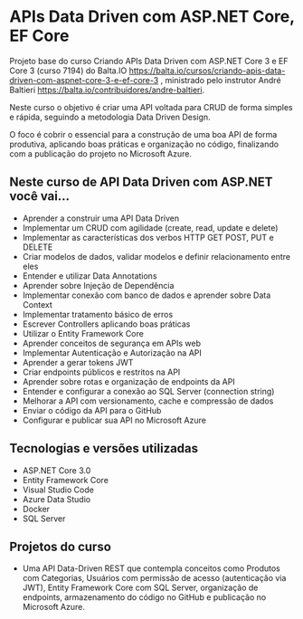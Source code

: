 # APIs Data Driven com ASP.NET Core, EF Core
Projeto base do curso Criando APIs Data Driven com ASP.NET Core 3 e EF Core 3 (curso 7194) do Balta.IO https://balta.io/cursos/criando-apis-data-driven-com-aspnet-core-3-e-ef-core-3 , ministrado pelo instrutor André Baltieri https://balta.io/contribuidores/andre-baltieri.


Neste curso o objetivo é criar uma API voltada para CRUD de forma simples e rápida, seguindo a metodologia Data Driven Design. 

O foco é cobrir o essencial para a construção de uma boa API de forma produtiva, aplicando boas práticas e organização no código, finalizando com a publicação do projeto no Microsoft Azure.

## Neste curso de API Data Driven com ASP.NET você vai...

*   Aprender a construir uma API Data Driven
*   Implementar um CRUD com agilidade (create, read, update e delete)
*   Implementar as características dos verbos HTTP GET POST, PUT e DELETE
*   Criar modelos de dados, validar modelos e definir relacionamento entre eles
*   Entender e utilizar Data Annotations
*   Aprender sobre Injeção de Dependência
*   Implementar conexão com banco de dados e aprender sobre Data Context
*   Implementar tratamento básico de erros 
*   Escrever Controllers aplicando boas práticas
*   Utilizar o Entity Framework Core
*   Aprender conceitos de segurança em APIs web
*   Implementar Autenticação e Autorização na API
*   Aprender a gerar tokens JWT 
*   Criar endpoints públicos e restritos na API
*   Aprender sobre rotas e organização de endpoints da API
*   Entender e configurar a conexão ao SQL Server (connection string)
*   Melhorar a API com versionamento, cache e compressão de dados
*   Enviar o código da API para o GitHub
*   Configurar e publicar sua API no Microsoft Azure



## Tecnologias e versões utilizadas
*   ASP.NET Core 3.0
*   Entity Framework Core
*   Visual Studio Code
*   Azure Data Studio
*   Docker
*   SQL Server

## Projetos do curso
*   Uma API Data-Driven REST que contempla conceitos como Produtos com Categorias, Usuários com permissão de acesso (autenticação via JWT), Entity Framework Core com SQL Server, organização de endpoints, armazenamento do código no GitHub e publicação no Microsoft Azure.